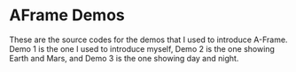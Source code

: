 # AFrame Demos

These are the source codes for the demos that I used to introduce A-Frame.
Demo 1 is the one I used to introduce myself, Demo 2 is the one showing Earth and Mars, and Demo 3 is the one showing day and night.
